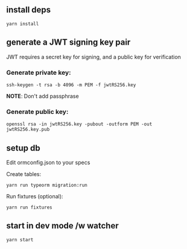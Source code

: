 ## install deps

    yarn install

## generate a JWT signing key pair

JWT requires a secret key for signing, and a public key for verification

### Generate private key: 

    ssh-keygen -t rsa -b 4096 -m PEM -f jwtRS256.key
 
__NOTE__: Don't add passphrase


### Generate public key: 

    openssl rsa -in jwtRS256.key -pubout -outform PEM -out jwtRS256.key.pub

## setup db

Edit ormconfig.json to your specs

Create tables:

    yarn run typeorm migration:run
    
Run fixtures (optional):

    yarn run fixtures

## start in dev mode /w watcher

    yarn start